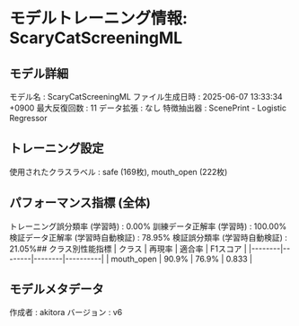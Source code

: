 # モデルトレーニング情報: ScaryCatScreeningML

## モデル詳細
モデル名           : ScaryCatScreeningML
ファイル生成日時   : 2025-06-07 13:33:34 +0900
最大反復回数     : 11
データ拡張       : なし
特徴抽出器       : ScenePrint - Logistic Regressor

## トレーニング設定
使用されたクラスラベル : safe (169枚), mouth_open (222枚)

## パフォーマンス指標 (全体)
トレーニング誤分類率 (学習時) : 0.00%
訓練データ正解率 (学習時) : 100.00%
検証データ正解率 (学習時自動検証) : 78.95%
検証誤分類率 (学習時自動検証) : 21.05%## クラス別性能指標
| クラス | 再現率 | 適合率 | F1スコア |
|--------|--------|--------|----------|
| mouth_open | 90.9% | 76.9% | 0.833 |
## モデルメタデータ
作成者            : akitora
バージョン          : v6